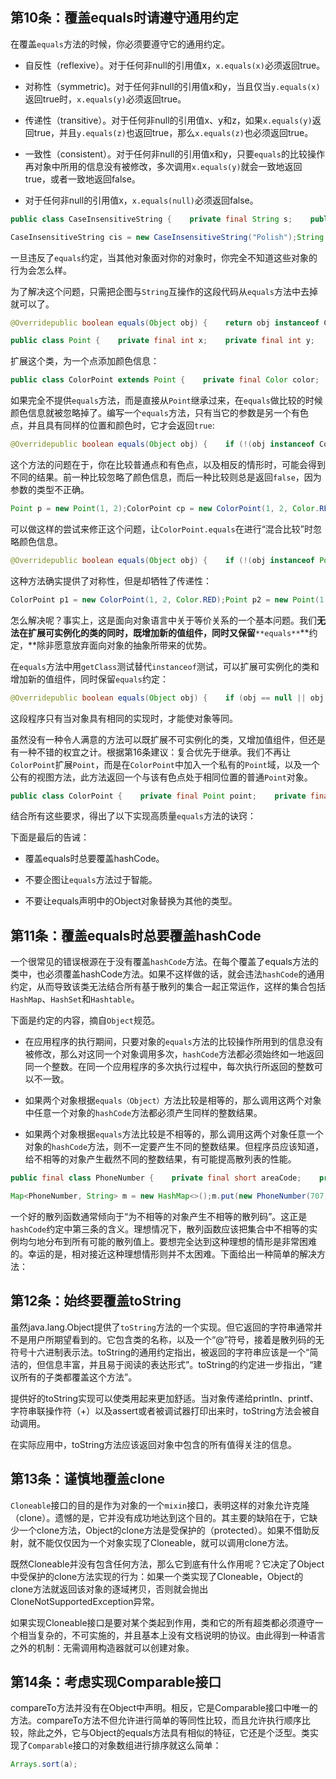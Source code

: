 
## 第10条：覆盖equals时请遵守通用约定

在覆盖`equals`方法的时候，你必须要遵守它的通用约定。

* 自反性（reflexive）。对于任何非null的引用值x，`x.equals(x)`必须返回true。

* 对称性（symmetric)。对于任何非null的引用值x和y，当且仅当`y.equals(x)`返回true时，`x.equals(y)`必须返回true。

* 传递性（transitive）。对于任何非null的引用值x、y和z，如果`x.equals(y)`返回true，并且`y.equals(z)`也返回true，那么`x.equals(z)`也必须返回true。

* 一致性（consistent）。对于任何非null的引用值x和y，只要`equals`的比较操作再对象中所用的信息没有被修改，多次调用`x.equals(y)`就会一致地返回true，或者一致地返回false。

* 对于任何非null的引用值x，`x.equals(null)`必须返回false。

```java
public class CaseInsensitiveString {    private final String s;    public CaseInsensitiveString(String s){        if(s==null)            throw new NullPointerException();        this.s = s;    }    @Override    public boolean equals(Object obj) {        if(obj instanceof CaseInsensitiveString)            return s.equalsIgnoreCase(((CaseInsensitiveString) obj).s);        if(obj instanceof String)            return s.equalsIgnoreCase((String) obj);        return false;    }}
```

```java
CaseInsensitiveString cis = new CaseInsensitiveString("Polish");String s = "polish";//违反了对称性System.out.println(cis.equals(s)); //trueSystem.out.println(s.equals(cis)); //false
```

一旦违反了`equals`约定，当其他对象面对你的对象时，你完全不知道这些对象的行为会怎么样。

为了解决这个问题，只需把企图与`String`互操作的这段代码从`equals`方法中去掉就可以了。

```java
@Overridepublic boolean equals(Object obj) {    return obj instanceof CaseInsensitiveString        && s.equalsIgnoreCase(((CaseInsensitiveString) obj).s);}
```

```java
public class Point {    private final int x;    private final int y;    public Point(int x, int y) {        this.x = x;        this.y = y;    }    @Override    public boolean equals(Object obj) {        if (!(obj instanceof Point))            return false;        Point point = (Point) obj;        return point.x == x && point.y == y;    }}
```

扩展这个类，为一个点添加颜色信息：

```java
public class ColorPoint extends Point {    private final Color color;    public ColorPoint(int x, int y, Color color) {        super(x, y);        this.color = color;    }}
```

如果完全不提供`equals`方法，而是直接从`Point`继承过来，在`equals`做比较的时候颜色信息就被忽略掉了。编写一个`equals`方法，只有当它的参数是另一个有色点，并且具有同样的位置和颜色时，它才会返回`true`:

```java
@Overridepublic boolean equals(Object obj) {    if (!(obj instanceof ColorPoint))        return false;    return super.equals(obj) && ((ColorPoint) obj).color == color;}
```

这个方法的问题在于，你在比较普通点和有色点，以及相反的情形时，可能会得到不同的结果。前一种比较忽略了颜色信息，而后一种比较则总是返回`false`，因为参数的类型不正确。

```java
Point p = new Point(1, 2);ColorPoint cp = new ColorPoint(1, 2, Color.RED);System.out.println(p.equals(cp)); // trueSystem.out.println(cp.equals(p)); // false
```

可以做这样的尝试来修正这个问题，让`ColorPoint.equals`在进行“混合比较”时忽略颜色信息。

```java
@Overridepublic boolean equals(Object obj) {    if (!(obj instanceof Point))        return false;    if (!(obj instanceof ColorPoint))        return obj.equals(this);    return super.equals(obj) && ((ColorPoint) obj).color == color;}
```

这种方法确实提供了对称性，但是却牺牲了传递性：

```java
ColorPoint p1 = new ColorPoint(1, 2, Color.RED);Point p2 = new Point(1, 2);ColorPoint p3 = new ColorPoint(1, 2, Color.BLUE);System.out.println(p1.equals(p2));  // trueSystem.out.println(p2.equals(p3));  // trueSystem.out.println(p1.equals(p3));  // false
```

怎么解决呢？事实上，这是面向对象语言中关于等价关系的一个基本问题。我们**无法在扩展可实例化的类的同时，既增加新的值组件，同时又保留**`**equals**`**约定，**除非愿意放弃面向对象的抽象所带来的优势。

在`equals`方法中用`getClass`测试替代`instanceof`测试，可以扩展可实例化的类和增加新的值组件，同时保留`equals`约定：

```java
@Overridepublic boolean equals(Object obj) {    if (obj == null || obj.getClass() != getClass())        return false;    Point p = (Point) obj;    return p.x == x && p.y == y;}
```

这段程序只有当对象具有相同的实现时，才能使对象等同。

虽然没有一种令人满意的方法可以既扩展不可实例化的类，又增加值组件，但还是有一种不错的权宜之计。根据第16条建议：复合优先于继承。我们不再让`ColorPoint`扩展`Point`，而是在`ColorPoint`中加入一个私有的`Point`域，以及一个公有的视图方法，此方法返回一个与该有色点处于相同位置的普通`Point`对象。

```java
public class ColorPoint {    private final Point point;    private final Color color;    public ColorPoint(int x, int y, Color color) {        if (color == null)            throw new NullPointerException();        point = new Point(x, y);        this.color = color;    }    public Point asPoint() {        return point;    }    @Override    public boolean equals(Object obj) {        if (!(obj instanceof ColorPoint))            return false;        ColorPoint cp = (ColorPoint) obj;        return cp.point.equals(point) && cp.color.equals(color);    }}
```

结合所有这些要求，得出了以下实现高质量`equals`方法的诀窍：

下面是最后的告诫：

* 覆盖equals时总要覆盖hashCode。

* 不要企图让`equals`方法过于智能。

* 不要让equals声明中的Object对象替换为其他的类型。


## 第11条：覆盖equals时总要覆盖hashCode

一个很常见的错误根源在于没有覆盖`hashCode`方法。在每个覆盖了equals方法的类中，也必须覆盖hashCode方法。如果不这样做的话，就会违法`hashCode`的通用约定，从而导致该类无法结合所有基于散列的集合一起正常运作，这样的集合包括`HashMap`、`HashSet`和`Hashtable`。

下面是约定的内容，摘自`Object`规范。

* 在应用程序的执行期间，只要对象的`equals`方法的比较操作所用到的信息没有被修改，那么对这同一个对象调用多次，`hashCode`方法都必须始终如一地返回同一个整数。在同一个应用程序的多次执行过程中，每次执行所返回的整数可以不一致。

* 如果两个对象根据`equals（Object）`方法比较是相等的，那么调用这两个对象中任意一个对象的`hashCode`方法都必须产生同样的整数结果。

* 如果两个对象根据`equals`方法比较是不相等的，那么调用这两个对象任意一个对象的`hashCode`方法，则不一定要产生不同的整数结果。但程序员应该知道，给不相等的对象产生截然不同的整数结果，有可能提高散列表的性能。

```java
public final class PhoneNumber {    private final short areaCode;    private final short prefix;    private final short lineNumber;    public PhoneNumber(int areaCode, int prefix, int lineNumber) {        rangeCheck(areaCode, 999, "area code");        rangeCheck(prefix, 999, "prefix");        rangeCheck(lineNumber, 9999, "lineNumber");        this.areaCode = (short) areaCode;        this.prefix = (short) prefix;        this.lineNumber = (short) lineNumber;    }    private static void rangeCheck(int arg, int max, String name) {        if (arg < 0 || arg > max)            throw new IllegalArgumentException(name + ":" + arg);    }}
```

```java
Map<PhoneNumber, String> m = new HashMap<>();m.put(new PhoneNumber(707, 867, 5309), "Jenny");System.out.println(m.get(new PhoneNumber(707, 867, 5309))); // null
```

一个好的散列函数通常倾向于“为不相等的对象产生不相等的散列码”。这正是`hashCode`约定中第三条的含义。理想情况下，散列函数应该把集合中不相等的实例均匀地分布到所有可能的散列值上。要想完全达到这种理想的情形是非常困难的。幸运的是，相对接近这种理想情形则并不太困难。下面给出一种简单的解决方法：


## 第12条：始终要覆盖toString

虽然java.lang.Object提供了`toString`方法的一个实现。但它返回的字符串通常并不是用户所期望看到的。它包含类的名称，以及一个“@”符号，接着是散列码的无符号十六进制表示法。toString的通用约定指出，被返回的字符串应该是一个“简洁的，但信息丰富，并且易于阅读的表达形式”。toString的约定进一步指出，“建议所有的子类都覆盖这个方法”。

提供好的toString实现可以使类用起来更加舒适。当对象传递给println、printf、字符串联操作符（+）以及assert或者被调试器打印出来时，toString方法会被自动调用。

在实际应用中，toString方法应该返回对象中包含的所有值得关注的信息。


## 第13条：谨慎地覆盖clone

`Cloneable`接口的目的是作为对象的一个`mixin`接口，表明这样的对象允许克隆（clone）。遗憾的是，它并没有成功地达到这个目的。其主要的缺陷在于，它缺少一个clone方法，Object的clone方法是受保护的（protected）。如果不借助反射，就不能仅仅因为一个对象实现了Cloneable，就可以调用clone方法。

既然Cloneable并没有包含任何方法，那么它到底有什么作用呢？它决定了Object中受保护的clone方法实现的行为：如果一个类实现了Cloneable，Object的clone方法就返回该对象的逐域拷贝，否则就会抛出CloneNotSupportedException异常。

如果实现Cloneable接口是要对某个类起到作用，类和它的所有超类都必须遵守一个相当复杂的，不可实施的，并且基本上没有文档说明的协议。由此得到一种语言之外的机制：无需调用构造器就可以创建对象。


## 第14条：考虑实现Comparable接口

compareTo方法并没有在Object中声明。相反，它是Comparable接口中唯一的方法。compareTo方法不但允许进行简单的等同性比较，而且允许执行顺序比较，除此之外，它与Object的equals方法具有相似的特征，它还是个泛型。类实现了`Comparable`接口的对象数组进行排序就这么简单：

```java
Arrays.sort(a);
```

